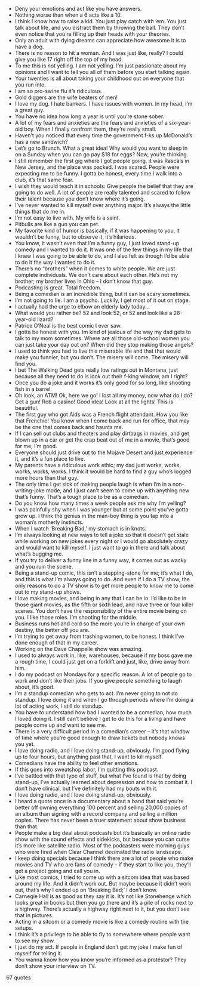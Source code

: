  - Deny your emotions and act like you have answers.
 - Nothing worse than when a 6 acts like a 10.
 - I think I know how to raise a kid. You just play catch with ’em. You just talk about life, and you distract them by throwing the ball. They don’t even notice that you’re filling up their heads with your theories.
 - Only an adult with dying dreams can appreciate how awesome it is to have a dog.
 - There is no reason to hit a woman. And I was just like, really? I could give you like 17 right off the top of my head.
 - To me this is not yelling. I am not yelling. I’m just passionate about my opinions and I want to tell you all of them before you start talking again.
 - Your twenties is all about taking your childhood out on everyone that you run into.
 - I am so pro-swine flu it’s ridiculous.
 - Gold diggers are the wife beaters of men!
 - I love my dog. I hate bankers. I have issues with women. In my head, I’m a great guy.
 - You have no idea how long a year is until you’re stone sober.
 - A lot of my fears and anxieties are the fears and anxieties of a six-year-old boy. When I finally confront them, they’re really small.
 - Haven’t you noticed that every time the government f-ks up McDonald’s has a new sandwich?
 - Let’s go to Brunch. What a great idea! Why would you want to sleep in on a Sunday when you can go pay $18 for eggs? Now, you’re thinking.
 - I still remember the first gig where I got people going, it was Rascals in New Jersey, and the place was packed. I was scared. People were expecting me to be funny. I gotta be honest, every time I walk into a club, it’s that same fear.
 - I wish they would teach it in schools: Give people the belief that they are going to do well. A lot of people are really talented and scared to follow their talent because you don’t know where it’s going.
 - I’ve never wanted to kill myself over anything major. It’s always the little things that do me in.
 - I’m not easy to live with. My wife is a saint.
 - Pitbulls are like a gun you can pet.
 - My favorite kind of humor is basically, if it was happening to you, it wouldn’t be funny, but to observe it, it’s hilarious.
 - You know, it wasn’t even that I’m a funny guy, I just loved stand-up comedy and I wanted to do it. It was one of the few things in my life that I knew I was going to be able to do, and I also felt as though I’d be able to do it the way I wanted to do it.
 - There’s no “brothers” when it comes to white people. We are just complete individuals. We don’t care about each other. He’s not my brother; my brother lives in Ohio – I don’t know that guy.
 - Podcasting is great. Total freedom.
 - Being a comedian is an incredible thing, but it can be scary sometimes.
 - I’m not going to lie. I am a psycho. Luckily, I get most of it out on stage.
 - I actually had the urge to elbow an elderly lady today...
 - What would you rather be? 52 and look 52, or 52 and look like a 28-year-old lizard?
 - Patrice O’Neal is the best comic I ever saw.
 - I gotta be honest with you. Im kind of jealous of the way my dad gets to talk to my mom sometimes. Where are all those old-school women you can just take your day out on? When did they stop making those angels?
 - I used to think you had to live this miserable life and that that would make you funnier, but you don’t. The misery will come. The misery will find you.
 - I bet The Walking Dead gets really low ratings out in Montana, just because all they need to do is look out their f-king window, am I right?
 - Once you do a joke and it works it’s only good for so long, like shooting fish in a barrel.
 - Oh look, an ATM! Ok, here we go! I lost all my money, now what do I do? Get a gun! Rob a casino! Good idea! Look at all the lights! This is beautiful.
 - The first guy who got Aids was a French flight attendant. How you like that Frenchie! You know when I come back and run for office, that may be the one that comes back and haunts me.
 - If I can sell out clubs and theaters and play dirtbags in movies, and get blown up in a car or get the crap beat out of me in a movie, that’s good for me; I’m good.
 - Everyone should just drive out to the Mojave Desert and just experience it, and it’s a fun place to live.
 - My parents have a ridiculous work ethic; my dad just works, works, works, works, works. I think it would be hard to find a guy who’s logged more hours than that guy.
 - The only time I get sick of making people laugh is when I’m in a non-writing-joke mode, and I just can’t seem to come up with anything new that’s funny. That’s a tough place to be as a comedian.
 - Do you know how many times a week people ask me why I’m yelling?
 - I was painfully shy when I was younger but at some point you’ve gotta grow up. I think the genius in the man-boy thing is you tap into a woman’s motherly instincts.
 - When I watch ‘Breaking Bad,’ my stomach is in knots.
 - I’m always looking at new ways to tell a joke so that it doesn’t get stale while working on new jokes every night or I would go absolutely crazy and would want to kill myself. I just want to go in there and talk about what’s bugging me.
 - If you try to deliver a funny line in a funny way, it comes out as wacky and you ruin the scene.
 - Being a stand-up comic, this isn’t a stepping-stone for me; it’s what I do, and this is what I’m always going to do. And even if I do a TV show, the only reasons to do a TV show is to get more people to know me to come out to my stand-up shows.
 - I love making movies, and being in any that I can be in. I’d like to be in those giant movies, as the fifth or sixth lead, and have three or four killer scenes. You don’t have the responsibility of the entire movie being on you. I like those roles. I’m shooting for the middle.
 - Business runs hot and cold so the more you’re in charge of your own destiny, the better off you are.
 - I’m trying to get away from trashing women, to be honest. I think I’ve done enough of that in my career.
 - Working on the Dave Chappelle show was amazing.
 - I used to always work in, like, warehouses, because if my boss gave me a rough time, I could just get on a forklift and just, like, drive away from him.
 - I do my podcast on Mondays for a specific reason. A lot of people go to work and don’t like their jobs. If you give people something to laugh about, it’s good.
 - I’m a standup comedian who gets to act. I’m never going to not do standup. I love doing it and when I go through periods where I’m doing a lot of acting work, I still do standup.
 - You have to understand how bad I wanted to be a comedian, how much I loved doing it. I still can’t believe I get to do this for a living and have people come up and want to see me.
 - There is a very difficult period in a comedian’s career – it’s that window of time where you’re good enough to draw tickets but nobody knows you yet.
 - I love doing radio, and I love doing stand-up, obviously. I’m good flying up to four hours, but anything past that, I want to kill myself.
 - Comedians have the ability to feel other emotions.
 - If this goes into sweatshop labor, I’m quitting this podcast.
 - I’ve battled with that type of stuff, but what I’ve found is that by doing stand-up, I’ve actually learned about depression and how to combat it. I don’t have clinical, but I’ve definitely had my bouts with it.
 - I love doing radio, and I love doing stand-up, obviously.
 - I heard a quote once in a documentary about a band that said you’re better off owning everything 100 percent and selling 20,000 copies of an album than signing with a record company and selling a million copies. There has never been a truer statement about show business than that.
 - People make a big deal about podcasts but it’s basically an online radio show with the sound effects and sidekicks, but because you can curse it’s more like satellite radio. Most of the podcasters were morning guys who were fired when Clear Channel decimated the radio landscape.
 - I keep doing specials because I think there are a lot of people who make movies and TV who are fans of comedy – if they start to like you, they’ll get a project going and call you in.
 - Like most comics, I tried to come up with a sitcom idea that was based around my life. And it didn’t work out. But maybe because it didn’t work out, that’s why I ended up on ‘Breaking Bad;’ I don’t know.
 - Carnegie Hall is as good as they say it is. It’s not like Stonehenge which looks great in books but then you go there and it’s a pile of rocks next to a highway. There’s actually a highway right next to it, but you don’t see that in pictures.
 - Acting in a sitcom or a comedy movie is like a comedy routine with the setups.
 - I think it’s a privilege to be able to fly to somewhere where people want to see my show.
 - I just do my act. If people in England don’t get my joke I make fun of myself for telling it.
 - You wanna know how you know you’re informed as a protestor? They don’t show your interview on TV.

67 quotes